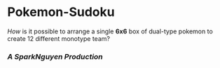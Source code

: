 # Pokemon-Sudoku
*How* is it possible to arrange a single **6x6** box of dual-type pokemon to create 12 different monotype team?

### *A SparkNguyen Production*

